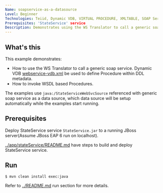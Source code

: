 ```yaml
---
Name: soapservice-as-a-datasource 
Level: Beginner
Technologies: Teiid, Dynamic VDB, VIRTUAL PROCEDURE, XMLTABLE, SOAP Service, WS Translator 
Prerequisites: 'StateService' service
Description: Demonstrates using the WS Translator to call a generic soap service
---
```


## What's this

This example demonstrates:

* How to use the WS Translator to call a generic soap service. Dynamic VDB [webservice-vdb.xml](src/main/resources/webservice-vdb.xml) be used to define Procedure within DDL metadata.
* How to invoke WSDL based Procedures.

The examples use `java:/StateServiceWebSvcSource` referenced with generic soap service as a data source, which data source will be setup automatically while the examples start running.

## Prerequisites

Deploy StateService service `StateService.jar` to a running JBoss server(Assume JBoss EAP 6 run on localhost).

[../app/stateService/README.md](../app/stateService/README.md) have steps to build and deploy StateService service.

## Run

~~~
$ mvn clean install exec:java
~~~

Refer to [../README.md](../README.md) run section for more details.

